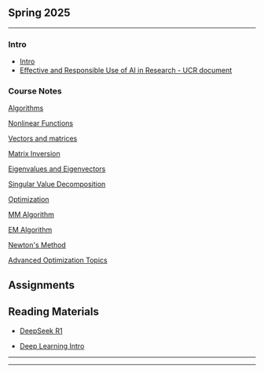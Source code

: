 ## Spring 2025

---

### Intro

- [Intro](Notes/0.Intro.html)
- [Eﬀective and Responsible Use of AI in Research - UCR document](/papers/Eﬀective_and_Responsible_Use_of_AI_in_Research.docx)

### Course Notes

[Algorithms](/Notes/Algorithms.html)
<!-- <img src="images/dummy_thumbnail.jpg?raw=true"/> -->

[Nonlinear Functions](/Notes/NonlinearFunctions.html)

[Vectors and matrices](/Notes/VectorsMatrices.html)

[Matrix Inversion](/Notes/MatrixInversion.html)

[Eigenvalues and Eigenvectors](/Notes/Eigen.html)

[Singular Value Decomposition](/Notes/SVD.html)

[Optimization](/Notes/Opt.html)

[MM Algorithm](/Notes/MM.pdf)

[EM Algorithm](/Notes/EM.pdf)

[Newton's Method](/Notes/Newton-2.pdf)

[Advanced Optimization Topics](/Notes/Opt_top.pdf)

## Assignments

## Reading Materials

- [DeepSeek R1](https://arxiv.org/abs/2501.12948)

- [Deep Learning Intro](/papers/Deep_learning_Intro.pdf)


---




---
<!-- <p style="font-size:11px">Page template forked from <a href="https://github.com/evanca/quick-portfolio">evanca</a></p> -->
<!-- Remove above link if you don't want to attibute -->
